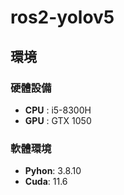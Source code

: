 # ros2-yolov5

## 環境
### 硬體設備
* **CPU** : i5-8300H
* **GPU** : GTX 1050

### 軟體環境
* **Pyhon**: 3.8.10
* **Cuda**: 11.6